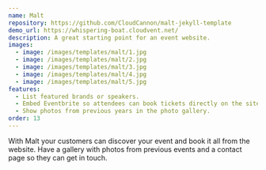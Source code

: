```yaml
---
name: Malt
repository: https://github.com/CloudCannon/malt-jekyll-template
demo_url: https://whispering-boat.cloudvent.net/
description: A great starting point for an event website.
images:
  - image: /images/templates/malt/1.jpg
  - image: /images/templates/malt/2.jpg
  - image: /images/templates/malt/3.jpg
  - image: /images/templates/malt/4.jpg
  - image: /images/templates/malt/5.jpg
features:
  - List featured brands or speakers.
  - Embed Eventbrite so attendees can book tickets directly on the site.
  - Show photos from previous years in the photo gallery.
order: 13
---
```

With Malt your customers can discover your event and book it all from the website. Have a gallery with photos from previous events and a contact page so they can get in touch.